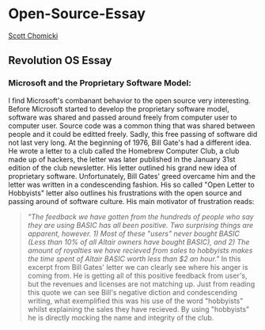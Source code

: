 # Open-Source-Essay
[Scott Chomicki](https://www.linkedin.com/in/schomicki/)
## Revolution OS Essay
### Microsoft and the Proprietary Software Model:

  I find Microsoft's combanant behavior to the open source very interesting. Before Microsoft started to develop the proprietary software model, software was shared and passed around freely from computer user to computer user. Source code was a common thing that was shared between people and it could be editted freely. Sadly, this free passing of software did not last very long. At the beginning of 1976, Bill Gate's had a different idea. He wrote a letter to a club called the Homebrew Computer Club, a club made up of hackers, the letter was later published in the January 31st edition of the club newsletter. His letter outlined his grand new idea of proprietary software. Unfortunately, Bill Gates' greed overcame him and the letter was written in a condescending fashion. His so called "Open Letter to Hobbyists" letter also outlines his frustrations with the open source and passing around of software culture. His main motivator of frustration reads:
  > *"The feedback we have gotten from the hundreds of people who say they are using BASIC has all been positive. Two surprising things are apparent, however. 1) Most of these "users" never bought BASIC (Less than 10% of all Altair owners have bought BASIC), and 2) The amount of royalties we have recieved from sales to hobbyists makes the time spent of Altair BASIC worth less than $2 an hour."*
In this excerpt from Bill Gates' letter we can clearly see where his anger is coming from. He is getting all of this positive feedback from user's, but the revenues and licenses are not matching up. Just from reading this quote we can see Bill's negative diction and condescending writing, what exemplified this was his use of the word "hobbyists" whilst explaining the sales they have recieved. By using "hobbyists" he is directly mocking the name and integrity of the club.
